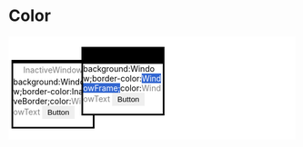 # Color

<style>
    .DeskTop {
        padding             : 1em 0;
        -webkit-column-span : all;
           -moz-column-span : all;
                column-span : all;
    }
    .Window, .Window__inactive {
        float      : left;
        border     : 3px solid;
        width      : 10em;
        max-width  : 98%;
        margin     : 1%;
        padding    : 0 0 1em;
        word-break : break-all;
        word-wrap  : break-word;
    }
        .Window__inactive {
            margin-right : -2em;
            margin-top  : 2em;
        }
    .WindowCaption {
        text-align : center;
        border-top : 3px solid;
        padding    : .25em 0;
    }
    .Window button, .Window__inactive button {
        border : 3px solid;
    }
</style>

<div class="DeskTop box" style="background:Background">

<div class="Window__inactive" style="background:Window; border-color:InactiveBorder; color:WindowText">
<div class="WindowCaption" style="background:InactiveCaption; border-color:InactiveBorder; color:InactiveCaptionText">
InactiveWindow
</div>
background:Window;border-color:InactiveBorder;color:<span style="color:GrayText">WindowText</span>
<button style="background:ButtonFace; border-color:ButtonHighlight ButtonShadow ButtonShadow ButtonHighlight ; color:ButtonText">Button</button>
</div>

<div class="Window" style="background:Window; border-color:ActiveBorder; color:WindowText">
<div class="WindowCaption" style="background:ActiveCaption; border-color:ActiveBorder; color:CaptionText">
WindowCaption
</div>
background:Window;border-color:<span style="background:Highlight; color:HighlightText">WindowFrame;</span>color:<span style="color:GrayText">WindowText</span>
<button style="background:ButtonFace; border-color:ButtonHighlight ButtonShadow ButtonShadow ButtonHighlight ; color:ButtonText">Button</button>
</div>
</div>
<br clear=all>

